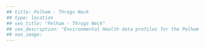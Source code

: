 ```yaml
---
## title: Pelham - Throgs Neck
## type: location
## seo_title: "Pelham - Throgs Neck"
## seo_description: "Environmental Health data profiles for the Pelham - Throgs Neck neighborhood of NYC."
## seo_image: 
---
```

